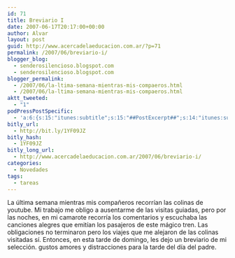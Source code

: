 ```yaml
---
id: 71
title: Breviario I
date: 2007-06-17T20:17:00+00:00
author: Alvar
layout: post
guid: http://www.acercadelaeducacion.com.ar/?p=71
permalink: /2007/06/breviario-i/
blogger_blog:
  - senderosilencioso.blogspot.com
  - senderosilencioso.blogspot.com
blogger_permalink:
  - /2007/06/la-ltima-semana-mientras-mis-compaeros.html
  - /2007/06/la-ltima-semana-mientras-mis-compaeros.html
aktt_tweeted:
  - "1"
podPressPostSpecific:
  - 'a:6:{s:15:"itunes:subtitle";s:15:"##PostExcerpt##";s:14:"itunes:summary";s:15:"##PostExcerpt##";s:15:"itunes:keywords";s:17:"##WordPressCats##";s:13:"itunes:author";s:10:"##Global##";s:15:"itunes:explicit";s:7:"Default";s:12:"itunes:block";s:7:"Default";}'
bitly_url:
  - http://bit.ly/1YF09JZ
bitly_hash:
  - 1YF09JZ
bitly_long_url:
  - http://www.acercadelaeducacion.com.ar/2007/06/breviario-i/
categories:
  - Novedades
tags:
  - tareas
---
```

La última semana mientras mis compañeros recorrían las colinas de youtube. Mi trabajo me obligo a ausentarme de las visitas guiadas, pero por las noches, en mi camarote recorría los comentarios y  escuchaba las canciones alegres que emitían los pasajeros de este mágico tren. Las obligaciones no terminaron pero los viajes que me alejaron de las colinas visitadas sí.
Entonces, en esta tarde de domingo, les dejo un breviario de mi selección. gustos amores y distracciones para la tarde del día del padre.
<object height="355" width="425">
<param name="movie" value="http://www.youtube.com/v/jzMUQQ0_PnI&amp;rel=1&amp;border=0"></param>
<param name="wmode" value="transparent"></param><embed src="http://www.youtube.com/v/jzMUQQ0_PnI&amp;rel=1&amp;border=0" type="application/x-shockwave-flash" wmode="transparent" height="355" width="425"></embed></object></p>